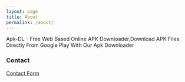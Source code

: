 ```yaml
---
layout: page
title: About
permalink: /about/
---
```


Apk-DL - Free Web Based Online APK Downloader,Download APK Files Directly From Google Play With Our Apk Downloader


### Contact 

[Contact Form](http://apk-dl.com/contact/)
